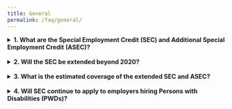 ```yaml
---
title: General
permalink: /faq/general/
---
```

<details>
  <summary><b>1. What are the Special Employment Credit (SEC) and Additional Special Employment Credit (ASEC)?</b></summary>
  
  The SEC was first introduced as a 2011 Budget initiative to raise the employment rate of older low-wage Singaporeans. In 2016, it was extended for 3 years (viz. 2017 to 2019) to provide wage offsets to employers hiring Singaporean workers aged 55 and above, and earning up to $4,000.

  To encourage employers to voluntarily re-employ Singaporeans above the re-employment age, it was announced at Budget 2015 that an additional wage offset up to 3 (ASEC) would be introduced in 2015.

  The re-employment age was raised from 65 to 67 from 1 July 2017. The new re-employment age of 67 applies to those who turn 65 on or after 1 July 2017; in other words, those born on or after 1 July 1952.

  The additional wage offset of 3% was extended from 1 July 2017 to 31 December 2019 to encourage employers to voluntarily re-employ employees who are not covered by the new re-employment age.

  As announced at Budget 2019, the SEC and ASEC will be extended for one more year until end-2020.
</details><br>
<details>
  <summary><b>2. Will the SEC be extended beyond 2020?</b></summary>
  
  As announced at Budget 2019, the Government will be reviewing the relevance and structure of SEC to consider how best to support employers in hiring older workers going forward.

  This will be done in tandem with the recommendations of the Tripartite Work Group on Older Workers. The Tripartite Work Group ha​s been tasked to review the retirement and re-employment age, and CPF contribution rates for older workers.
</details><br>
<details>
  <summary><b>3. What is the estimated coverage of the extended SEC and ASEC?</b></summary>
  
  The extended SEC is estimated to cover about 404,000 workers, or about three in four older Singaporean workers.
</details><br>
<details>
  <summary><b>4. Will SEC continue to apply to employers hiring Persons with Disabilities (PWDs)?</b></summary>
  
  The SEC for PWDs will also be extended for one more year, until end-2020.

  The extended SEC will continue to provide a wage offsets of up to 16% of the PWD's monthly wage, regardless of age, for employers hiring PWDs. The monthly SEC will be capped at $240. The wage offset for the extended ASEC will continue to be set at up to 22%, capped at $330.
</details>

